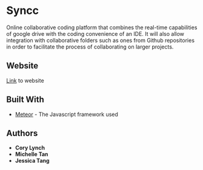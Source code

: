 # Syncc
Online collaborative coding platform that combines the real-time capabilities of google drive with the coding convenience of an IDE. It will also allow integration with collaborative folders such as ones from Github repositories in order to facilitate the process of collaborating on larger projects. 

## Website
[Link](http://syncc.io) to website


## Built With
* [Meteor](https://www.meteor.com/) - The Javascript framework used

## Authors
* **Cory Lynch**
* **Michelle Tan**
* **Jessica Tang**

